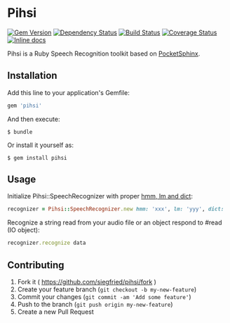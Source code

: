 # Pihsi

[![Gem Version](https://badge.fury.io/rb/pihsi.svg)](http://badge.fury.io/rb/pihsi)
[![Dependency Status](https://gemnasium.com/siegfried/pihsi.svg)](https://gemnasium.com/siegfried/pihsi)
[![Build Status](https://travis-ci.org/siegfried/pihsi.svg?branch=master)](https://travis-ci.org/siegfried/pihsi)
[![Coverage Status](https://coveralls.io/repos/siegfried/pihsi/badge.png)](https://coveralls.io/r/siegfried/pihsi)
[![Inline docs](http://inch-ci.org/github/siegfried/pihsi.svg?branch=master)](http://inch-ci.org/github/siegfried/pihsi)

Pihsi is a Ruby Speech Recognition toolkit based on [PocketSphinx](http://cmusphinx.sourceforge.net).

## Installation

Add this line to your application's Gemfile:

```ruby
gem 'pihsi'
```

And then execute:

    $ bundle

Or install it yourself as:

    $ gem install pihsi

## Usage

Initialize Pihsi::SpeechRecognizer with proper [hmm, lm and dict](http://cmusphinx.sourceforge.net/wiki/tutorialpocketsphinx#initialization):

```ruby
recognizer = Pihsi::SpeechRecognizer.new hmm: 'xxx', lm: 'yyy', dict: 'zzz'
```

Recognize a string read from your audio file or an object respond to #read (IO object):

```ruby
recognizer.recognize data
```

## Contributing

1. Fork it ( https://github.com/siegfried/pihsi/fork )
2. Create your feature branch (`git checkout -b my-new-feature`)
3. Commit your changes (`git commit -am 'Add some feature'`)
4. Push to the branch (`git push origin my-new-feature`)
5. Create a new Pull Request
